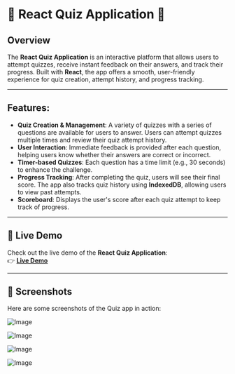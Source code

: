 # 🚀 React Quiz Application 🧠

## Overview
The **React Quiz Application** is an interactive platform that allows users to attempt quizzes, receive instant feedback on their answers, and track their progress. Built with **React**, the app offers a smooth, user-friendly experience for quiz creation, attempt history, and progress tracking.

---

## Features:
- **Quiz Creation & Management**: A variety of quizzes with a series of questions are available for users to answer. Users can attempt quizzes multiple times and review their quiz attempt history.
- **User Interaction**: Immediate feedback is provided after each question, helping users know whether their answers are correct or incorrect.
- **Timer-based Quizzes**: Each question has a time limit (e.g., 30 seconds) to enhance the challenge.
- **Progress Tracking**: After completing the quiz, users will see their final score. The app also tracks quiz history using **IndexedDB**, allowing users to view past attempts.
- **Scoreboard**: Displays the user's score after each quiz attempt to keep track of progress.
  
---

## 🎯 Live Demo

Check out the live demo of the **React Quiz Application**:  
👉 **[Live Demo](https://okabhishek88-react-quiz-application.vercel.app/)**

---

## 📸 Screenshots
Here are some screenshots of the Quiz app in action:

![Image](https://github.com/user-attachments/assets/7e130745-abbe-438b-904b-b8db6c6175ab)

![Image](https://github.com/user-attachments/assets/208b192a-a569-46ee-ab3a-aa11bdd0a3c4)

![Image](https://github.com/user-attachments/assets/3f1551c5-1916-402e-831f-3dd80bbdaa37)

![Image](https://github.com/user-attachments/assets/be565811-2427-487e-b36e-971730ad836f)
